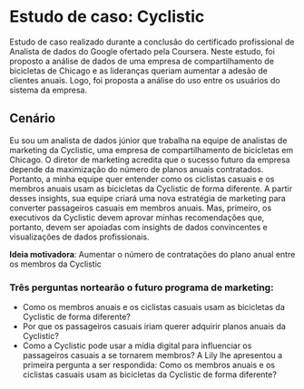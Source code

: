 # Estudo de caso: Cyclistic 

Estudo de caso realizado durante a conclusão do certificado profissional de Analista de dados do Google ofertado pela Coursera. Neste estudo, foi proposto a análise de dados de uma empresa de compartilhamento de bicicletas de Chicago e as lideranças queriam aumentar a adesão de clientes anuais. Logo, foi proposta a análise do uso entre os usuários do sistema da empresa. 

## Cenário
Eu sou um analista de dados júnior que trabalha na equipe de analistas de marketing da Cyclistic, uma empresa de compartilhamento de bicicletas em Chicago. O diretor de marketing acredita que o sucesso futuro da empresa depende da maximização do número de planos anuais contratados. Portanto, a minha equipe quer entender como os ciclistas casuais e os membros anuais usam as bicicletas da Cyclistic de forma diferente. A partir desses insights, sua equipe criará uma nova estratégia de marketing para converter passageiros casuais em membros anuais. Mas, primeiro, os executivos da Cyclistic devem aprovar minhas recomendações que, portanto, devem ser apoiadas com insights de dados convincentes e visualizações de dados profissionais.
  
__Ideia motivadora__: Aumentar o número de contratações do plano anual entre os membros da Cyclistic

### Três perguntas nortearão o futuro programa de marketing:
- Como os membros anuais e os ciclistas casuais usam as bicicletas da Cyclistic de forma diferente?
- Por que os passageiros casuais iriam querer adquirir planos anuais da Cyclistic?
- Como a Cyclistic pode usar a mídia digital para influenciar os passageiros casuais a se tornarem membros? A Lily lhe apresentou a primeira pergunta a ser respondida: Como os membros anuais e os ciclistas casuais usam as bicicletas da Cyclistic de forma diferente?
